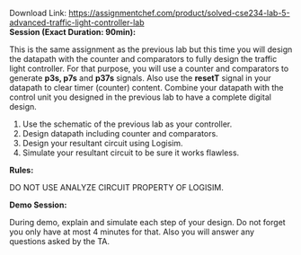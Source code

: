 Download Link: https://assignmentchef.com/product/solved-cse234-lab-5-advanced-traffic-light-controller-lab
<br>
<strong>Session (Exact Duration: 90min): </strong>

This is the same assignment as the previous lab but this time you will design the datapath with the counter and comparators to fully design the traffic light controller. For that purpose, you will use a counter and comparators to generate <strong>p3s, p7s</strong> and <strong>p37s</strong> signals. Also use the <strong>resetT</strong> signal in your datapath to clear timer (counter) content. Combine your datapath with the control unit you designed in the previous lab to have a complete digital design.

<ol>

 <li>Use the schematic of the previous lab as your controller.</li>

 <li>Design datapath including counter and comparators.</li>

 <li>Design your resultant circuit using Logisim.</li>

 <li>Simulate your resultant circuit to be sure it works flawless.</li>

</ol>

<strong>Rules: </strong>

DO NOT USE ANALYZE CIRCUIT PROPERTY OF LOGISIM.

<strong>Demo Session: </strong>

During demo, explain and simulate each step of your design. Do not forget you only have at most 4 minutes for that. Also you will answer any questions asked by the TA.